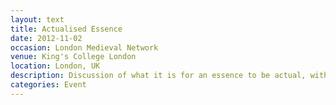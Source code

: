 ```yaml
---
layout: text
title: Actualised Essence
date: 2012-11-02
occasion: London Medieval Network
venue: King's College London
location: London, UK
description: Discussion of what it is for an essence to be actual, with a focus on work of the early modern scholastic author Francisco Suárez (1548–1617).
categories: Event
---
```




